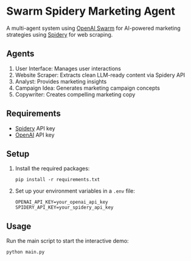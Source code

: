 # Swarm Spidery Marketing Agent

A multi-agent system using [OpenAI Swarm](https://github.com/openai/swarm) for AI-powered marketing strategies using [Spidery](https://spidery.khulnasoft.com) for web scraping.

## Agents

1. User Interface: Manages user interactions
2. Website Scraper: Extracts clean LLM-ready content via Spidery API
3. Analyst: Provides marketing insights
4. Campaign Idea: Generates marketing campaign concepts
5. Copywriter: Creates compelling marketing copy

## Requirements

- [Spidery](https://spidery.khulnasoft.com) API key
- [OpenAI](https://platform.openai.com/api-keys) API key

## Setup

1. Install the required packages:
   ```
   pip install -r requirements.txt
   ```

2. Set up your environment variables in a `.env` file:
   ```
   OPENAI_API_KEY=your_openai_api_key
   SPIDERY_API_KEY=your_spidery_api_key
   ```

## Usage

Run the main script to start the interactive demo:

```
python main.py
```